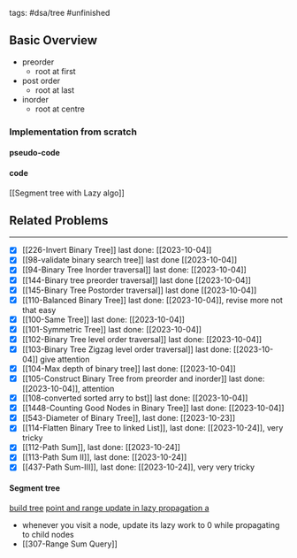 tags: #dsa/tree #unfinished 
## Basic Overview
- preorder 
	- root at first 
- post order
	- root at last
- inorder
	- root at centre

### Implementation from scratch
#### pseudo-code

#### code
[[Segment tree with Lazy algo]]

## Related Problems
---
- [x] [[226-Invert Binary Tree]] last done: [[2023-10-04]]
- [x] [[98-validate binary search tree]] last done [[2023-10-04]]
- [x] [[94-Binary Tree Inorder traversal]] last done: [[2023-10-04]]
- [x] [[144-Binary tree preorder traversal]] last done [[2023-10-04]]
- [x] [[145-Binary Tree Postorder traversal]] last done [[2023-10-04]]
- [x] [[110-Balanced Binary Tree]] last done: [[2023-10-04]], revise more not that easy
- [x] [[100-Same Tree]] last done: [[2023-10-04]]
- [x] [[101-Symmetric Tree]] last done: [[2023-10-04]]
- [x] [[102-Binary Tree level order traversal]] last done: [[2023-10-04]]
- [x] [[103-Binary Tree Zigzag level order traversal]] last done: [[2023-10-04]] give attention
- [x] [[104-Max depth of binary tree]] last done: [[2023-10-04]]
- [x] [[105-Construct Binary Tree from preorder and inorder]] last done: [[2023-10-04]], attention
- [x] [[108-converted sorted arry to bst]] last done: [[2023-10-04]]
- [x] [[1448-Counting Good Nodes in Binary Tree]] last done: [[2023-10-04]]
- [x] [[543-Diameter of Binary Tree]], last done: [[2023-10-23]]
- [x] [[114-Flatten Binary Tree to linked List]], last done: [[2023-10-24]], very tricky
- [x] [[112-Path Sum]], last done: [[2023-10-24]]
- [x] [[113-Path Sum II]], last done: [[2023-10-24]]
- [x] [[437-Path Sum-III]], last done: [[2023-10-24]], very very tricky

#### Segment tree
[build tree](https://www.youtube.com/watch?v=-dUiRtJ8ot0)
[point and range update in lazy propagation a](https://www.youtube.com/watch?v=rwXVCELcrqU)
- whenever you visit a node, update its lazy work to 0 while propagating to child nodes
- [[307-Range Sum Query]]